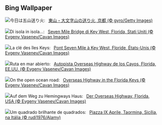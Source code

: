 ## Bing Wallpaper
![](https://www.bing.com/th?id=OHR.GozanOkuribi2023_JA-JP6571429669_UHD.jpg&w=1000)今日は五山送り火:&nbsp;&ensp;[東山・大文字山の送り火, 京都 (© gyro/Getty Images)](https://www.bing.com/th?id=OHR.GozanOkuribi2023_JA-JP6571429669_UHD.jpg)
<br><br/>
![](https://www.bing.com/th?id=OHR.KeyWestBridge_IT-IT1027953700_UHD.jpg&w=1000)Di isola in isola...:&nbsp;&ensp;[Seven Mile Bridge di Key West, Florida, Stati Uniti (© Evgeny Vasenev/Cavan Images)](https://www.bing.com/th?id=OHR.KeyWestBridge_IT-IT1027953700_UHD.jpg)
<br><br/>
![](https://www.bing.com/th?id=OHR.KeyWestBridge_FR-FR4621663062_UHD.jpg&w=1000)La clé des îles Keys:&nbsp;&ensp;[Pont Seven Mile à Key West, Floride, États-Unis (© Evgeny Vasenev/Cavan Images)](https://www.bing.com/th?id=OHR.KeyWestBridge_FR-FR4621663062_UHD.jpg)
<br><br/>
![](https://www.bing.com/th?id=OHR.KeyWestBridge_ES-ES4220778190_UHD.jpg&w=1000)Ruta en mar abierto:&nbsp;&ensp;[Autopista Overseas Highway de los Cayos, Florida, EE.UU. (© Evgeny Vasenev/Cavan Images)](https://www.bing.com/th?id=OHR.KeyWestBridge_ES-ES4220778190_UHD.jpg)
<br><br/>
![](https://www.bing.com/th?id=OHR.KeyWestBridge_EN-GB5461803500_UHD.jpg&w=1000)On the open ocean road:&nbsp;&ensp;[Overseas Highway in the Florida Keys (© Evgeny Vasenev/Cavan Images)](https://www.bing.com/th?id=OHR.KeyWestBridge_EN-GB5461803500_UHD.jpg)
<br><br/>
![](https://www.bing.com/th?id=OHR.KeyWestBridge_DE-DE0913922445_UHD.jpg&w=1000)Auf dem Weg zu Hemingways Haus:&nbsp;&ensp;[Der Overseas Highway, Florida, USA (© Evgeny Vasenev/Cavan Images)](https://www.bing.com/th?id=OHR.KeyWestBridge_DE-DE0913922445_UHD.jpg)
<br><br/>
![](https://www.bing.com/th?id=OHR.TaorminaSquare_PT-BR4606680461_UHD.jpg&w=1000)Um quadrado brilhante de quadrados:&nbsp;&ensp;[Piazza IX Aprile, Taormina, Sicília, na Itália (© rudi1976/Alamy)](https://www.bing.com/th?id=OHR.TaorminaSquare_PT-BR4606680461_UHD.jpg)
<br><br/>
